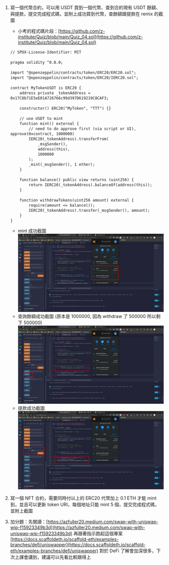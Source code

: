1. 寫一個代幣合約，可以用 USDT 買到一個代幣、查到合約現有 USDT 餘額、與提款，提交完成程式碼，並附上成功買到代幣，查餘額跟提款在 remix 的截圖
   - 小考的程式碼片段：[https://github.com/z-institute/Quiz/blob/main/Quiz_04.sol](https://github.com/z-institute/Quiz/blob/main/Quiz_04.sol)

    ```solidity
    // SPDX-License-Identifier: MIT

    pragma solidity ^0.8.0;

    import "@openzeppelin/contracts/token/ERC20/ERC20.sol";
    import "@openzeppelin/contracts/token/ERC20/IERC20.sol";

    contract MyTokenUSDT is ERC20 {
        address private _tokenAddress = 0x17C8b71E5eE01A726766c99d397D619219C8CAF3;

        constructor() ERC20("MyToken", "TTT") {}

        // use USDT to mint
        function mint() external {
            // need to do approve first (via script or UI), approve(0xcontract, 1000000)
            IERC20(_tokenAddress).transferFrom(
                _msgSender(),
                address(this),
                1000000
            );
            _mint(_msgSender(), 1 ether);
        }

        function balance() public view returns (uint256) {
            return IERC20(_tokenAddress).balanceOf(address(this));
        }

        function withdrawTokens(uint256 amount) external {
            require(amount <= balance());
            IERC20(_tokenAddress).transfer(_msgSender(), amount);
        }
    }
    ```

   - mint 成功截圖
   ![](2023-04-10-15-44-27.png)
   - 查詢餘額成功截圖 (原本是 1000000, 因為 withdraw 了 500000 所以剩下 500000)
   ![](2023-04-10-15-44-36.png)
   - 提款成功截圖
   ![](2023-04-10-15-44-13.png)

2. 寫一個 NFT 合約，需要同時付以上的 ERC20 代幣加上 0.1 ETH 才能 mint 到，並且可以更新 token URI，每個地址只能 mint 5 個，提交完成程式碼，並附上截圖
3. 加分題：先閱讀：[https://azfuller20.medium.com/swap-with-uniswap-wip-f15923349b3d](https://azfuller20.medium.com/swap-with-uniswap-wip-f15923349b3d) 再跟著指示跑起這個專案 [https://docs.scaffoldeth.io/scaffold-eth/examples-branches/defi/uniswapper](https://docs.scaffoldeth.io/scaffold-eth/examples-branches/defi/uniswapper) 對於 DeFi 了解會加深很多，下次上課會講到，建議可以先看比較跟得上
